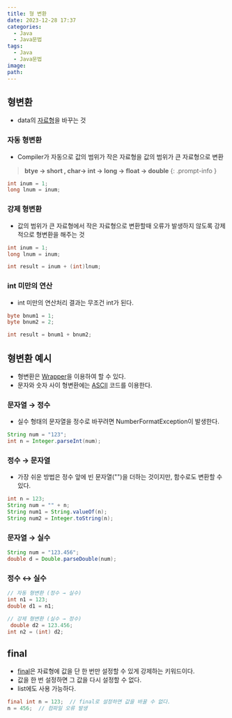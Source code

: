 ```yaml
---
title: 형 변환
date: 2023-12-28 17:37
categories:
  - Java
  - Java문법
tags:
  - Java
  - Java문법
image: 
path:
---
```


## 형변환
- data의 [자료형](https://sonjh919.github.io/posts/자료형)을 바꾸는 것

### 자동 형변환
- Compiler가 자동으로 값의 범위가 작은 자료형을 값의 범위가 큰 자료형으로 변환

> **btye → short , char→ int → long → float → double**
{: .prompt-info }

```java
int inum = 1;
long lnum = inum;
```    

### 강제 형변환
- 값의 범위가 큰 자료형에서 작은 자료형으로 변환할때 오류가 발생하지 않도록 강제적으로 형변환을 해주는 것

```java
int inum = 1;
long lnum = inum;

int result = inum + (int)lnum;
```
    

### int 미만의 연산
- int 미만의 연산처리 결과는 무조건 int가 된다.

```java
byte bnum1 = 1;
byte bnum2 = 2;

int result = bnum1 + bnum2;
```


## 형변환 예시
+ 형변환은 [Wrapper](https://sonjh919.github.io/posts/Wrapper)을 이용하여 할 수 있다.
+ 문자와 숫자 사이 형변환에는 [ASCII](https://sonjh919.github.io/posts/ASCII) 코드를 이용한다.

### 문자열 → 정수
+ 실수 형태의 문자열을 정수로 바꾸려면 NumberFormatException이 발생한다.

```java
String num = "123";
int n = Integer.parseInt(num);
```
 
### 정수 → 문자열
+ 가장 쉬운 방법은 정수 앞에 빈 문자열("")을 더하는 것이지만, 함수로도 변환할 수 있다.

```java
int n = 123;
String num = "" + n;
String num1 = String.valueOf(n);
String num2 = Integer.toString(n);
```
### 문자열 → 실수

```java
String num = "123.456";
double d = Double.parseDouble(num);
```

### 정수 ↔ 실수

```java
// 자동 형변환 (정수 → 실수)
int n1 = 123;
double d1 = n1;

// 강제 형변환 (실수 → 정수)
 double d2 = 123.456;
int n2 = (int) d2;
```

## final
+ [final](https://sonjh919.github.io/posts/final)은 자료형에 값을 단 한 번만 설정할 수 있게 강제하는 키워드이다.
+ 값을 한 번 설정하면 그 값을 다시 설정할 수 없다.
+ list에도 사용 가능하다.

```java
final int n = 123;  // final로 설정하면 값을 바꿀 수 없다.
n = 456;  // 컴파일 오류 발생
```